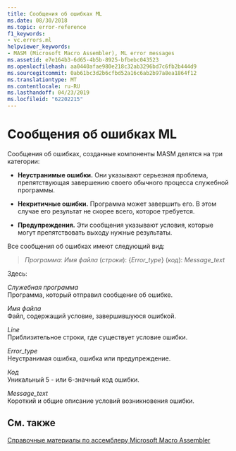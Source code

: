 ```yaml
---
title: Сообщения об ошибках ML
ms.date: 08/30/2018
ms.topic: error-reference
f1_keywords:
- vc.errors.ml
helpviewer_keywords:
- MASM (Microsoft Macro Assembler), ML error messages
ms.assetid: e7e164b3-6d65-4b5b-8925-bfbebc043523
ms.openlocfilehash: aa0440afae980e218c32ab3296bd7c6fb2b444d9
ms.sourcegitcommit: 0ab61bc3d2b6cfbd52a16c6ab2b97a8ea1864f12
ms.translationtype: MT
ms.contentlocale: ru-RU
ms.lasthandoff: 04/23/2019
ms.locfileid: "62202215"
---
```

# <a name="ml-error-messages"></a>Сообщения об ошибках ML

Сообщения об ошибках, созданные компоненты MASM делятся на три категории:

- **Неустранимые ошибки.** Они указывают серьезная проблема, препятствующая завершению своего обычного процесса служебной программы.

- **Некритичные ошибки.** Программа может завершить его. В этом случае его результат не скорее всего, которое требуется.

- **Предупреждения.** Эти сообщения указывают условия, которые могут препятствовать выходу нужные результаты.

Все сообщения об ошибках имеют следующий вид:

> *Программа*: *Имя файла* (*строки*): {*Error_type*} (*код*): *Message_text*

Здесь:

*Служебная программа*<br/>
Программа, который отправил сообщение об ошибке.

*Имя файла*<br/>
Файл, содержащий условие, завершившуюся ошибкой.

*Line*<br/>
Приблизительное строки, где существует условие ошибки.

*Error_type*<br/>
Неустранимая ошибка, ошибка или предупреждение.

*Код*<br/>
Уникальный 5 - или 6-значный код ошибки.

*Message_text*<br/>
Короткий и общие описание условий возникновения ошибки.

## <a name="see-also"></a>См. также

[Справочные материалы по ассемблеру Microsoft Macro Assembler](../../assembler/masm/microsoft-macro-assembler-reference.md)<br/>